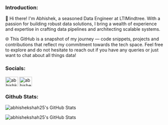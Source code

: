 <h3 align="left">Introduction:</h3>

👋 Hi there! I'm Abhishek, a seasoned Data Engineer at LTIMindtree. With a passion for building robust data solutions, I bring a wealth of experience and expertise in crafting data pipelines and architecting scalable systems.

🌐 This GitHub is a snapshot of my journey — code snippets, projects and contributions that reflect my commitment towards the tech space. Feel free to explore and do not hesitate to reach out if you have any queries or just want to chat about all things data!


<h3 align="left">Socials:</h3>

<a href="https://twitter.com/abhishk_twts" target="blank"><img align="center" src="https://raw.githubusercontent.com/rahuldkjain/github-profile-readme-generator/master/src/images/icons/Social/twitter.svg" alt="abhishk_twts" height="30" width="40" /></a>
<a href="https://linkedin.com/in/abhishek-shah-10" target="blank"><img align="center" src="https://raw.githubusercontent.com/rahuldkjain/github-profile-readme-generator/master/src/images/icons/Social/linked-in-alt.svg" alt="abhishek-shah-10" height="30" width="40" /></a>


<h3 align="left">Github Stats:</h3>

<p><img src="https://github-readme-stats.vercel.app/api/top-langs/?username=abhishekshah25&theme=dark&show_icons=true&hide_border=true&layout=compact" alt="abhishekshah25's GitHub Stats" /></p>

<p><img src="https://github-readme-streak-stats.herokuapp.com/?user=abhishekshah25&theme=default&hide_border=true" alt="abhishekshah25's GitHub Stats" /></p>


